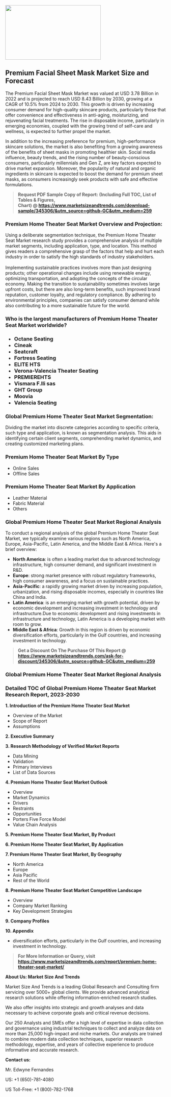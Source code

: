 <p><img class="alignnone size-medium wp-image-20088" src="https://ffe5etoiles.com/wp-content/uploads/2024/12/MST1-300x171.png" alt="" width="300" height="171" /></p><h2>Premium Facial Sheet Mask Market Size and Forecast</h2><p>The Premium Facial Sheet Mask Market was valued at USD 3.78 Billion in 2022 and is projected to reach USD 8.43 Billion by 2030, growing at a CAGR of 10.5% from 2024 to 2030. This growth is driven by increasing consumer demand for high-quality skincare products, particularly those that offer convenience and effectiveness in anti-aging, moisturizing, and rejuvenating facial treatments. The rise in disposable income, particularly in emerging economies, coupled with the growing trend of self-care and wellness, is expected to further propel the market.</p><p>In addition to the increasing preference for premium, high-performance skincare solutions, the market is also benefiting from a growing awareness of the benefits of sheet masks in promoting healthier skin. Social media influence, beauty trends, and the rising number of beauty-conscious consumers, particularly millennials and Gen Z, are key factors expected to drive market expansion. Moreover, the popularity of natural and organic ingredients in skincare is expected to boost the demand for premium sheet masks, as consumers increasingly seek products with safe and effective formulations.</p></p><blockquote id="" class=""><strong>Request PDF Sample Copy of Report: (Including Full TOC, List of Tables &amp; Figures, Chart)&nbsp;@&nbsp;<strong><a href="https://www.marketsizeandtrends.com/download-sample/345306/&utm_source=github-GC&utm_medium=259" target="_blank">https://www.marketsizeandtrends.com/download-sample/345306/&utm_source=github-GC&utm_medium=259</a></strong></strong></blockquote><h3 id="" class="">Premium Home Theater Seat Market&nbsp;Overview and Projection:</h3><p id="" class="">Using a deliberate segmentation technique, the Premium Home Theater Seat Market research study provides a comprehensive analysis of multiple market segments, including application, type, and location. This method gives readers a comprehensive grasp of the factors that help and hurt each industry in order to satisfy the high standards of industry stakeholders. <br /> <br />Implementing sustainable practices involves more than just designing products; other operational changes include using renewable energy, optimizing transportation, and adopting the concepts of the circular economy. Making the transition to sustainability sometimes involves large upfront costs, but there are also long-term benefits, such improved brand reputation, customer loyalty, and regulatory compliance. By adhering to environmental principles, companies can satisfy consumer demand while also contributing to a more sustainable future for the world.</p><h3 id="" class="">Who is the largest manufacturers of&nbsp;Premium Home Theater Seat Market worldwide?</h3><h3 class=""><p><ul><li>Octane Seating </li><li> Cineak </li><li> Seatcraft </li><li> Fortress Seating </li><li> ELITE HTS </li><li> Verona-Valencia Theater Seating </li><li> PREMIEREHTS </li><li> Vismara F.lli sas </li><li> GHT Group </li><li> Moovia </li><li> Valencia Seating</li></ul></p></h3><h3 id="" class="">Global&nbsp;Premium Home Theater Seat Market Segmentation:</h3><p id="" class="">Dividing the market into discrete categories according to specific criteria, such type and application, is known as segmentation analysis. This aids in identifying certain client segments, comprehending market dynamics, and creating customized marketing plans.</p><h3 id="" class="">Premium Home Theater Seat Market&nbsp;By Type</h3><p><p><ul><li>Online Sales</li><li> Offline Sales</p></li></ul></p></p><h3 id="" class="">Premium Home Theater Seat Market&nbsp;By Application</h3><p class=""><p><ul><li>Leather Material</li><li> Fabric Material</li><li> Others</li></ul></p></p><h3 id="" class="">Global Premium Home Theater Seat Market Regional Analysis</h3><p id="" class="">To conduct a regional analysis of the global Premium Home Theater Seat Market, we typically examine various regions such as North America, Europe, Asia-Pacific, Latin America, and the Middle East &amp; Africa. Here's a brief overview:</p><ul><li><strong>North America</strong>: is often a leading market due to advanced technology infrastructure, high consumer demand, and significant investment in R&amp;D.</li><li><strong>Europe</strong>: strong market presence with robust regulatory frameworks, high consumer awareness, and a focus on sustainable practices.</li><li><strong>Asia-Pacific</strong>: a rapidly growing market driven by increasing population, urbanization, and rising disposable incomes, especially in countries like China and India.</li><li><strong>Latin America</strong>: is an emerging market with growth potential, driven by economic development and increasing investment in technology and infrastructure.Due to economic development and rising investments in infrastructure and technology, Latin America is a developing market with room to grow.</li><li><strong>Middle East &amp; Africa</strong>: Growth in this region is driven by economic diversification efforts, particularly in the Gulf countries, and increasing investment in technology.</li></ul><blockquote id="" class=""><strong>Get a Discount On The Purchase Of This Report @ <strong><a href="https://www.marketsizeandtrends.com/ask-for-discount/345306/&utm_source=github-GC&utm_medium=259" target="_blank">https://www.marketsizeandtrends.com/ask-for-discount/345306/&utm_source=github-GC&utm_medium=259</a></strong></strong></blockquote><h3 id="" class="">Global Premium Home Theater Seat Market Regional Analysis</h3><h3 id="" class="">Detailed TOC of Global Premium Home Theater Seat Market Research Report, 2023-2030</h3><p id="" class=""><strong>1. Introduction of the Premium Home Theater Seat Market</strong></p><ul><li>Overview of the Market</li><li>Scope of Report</li><li>Assumptions</li></ul><p id="" class=""><strong>2. Executive Summary</strong></p><p id="" class=""><strong>3. Research Methodology of Verified Market Reports</strong></p><ul><li>Data Mining</li><li>Validation</li><li>Primary Interviews</li><li>List of Data Sources</li></ul><p id="" class=""><strong>4. Premium Home Theater Seat Market Outlook</strong></p><ul><li>Overview</li><li>Market Dynamics</li><li>Drivers</li><li>Restraints</li><li>Opportunities</li><li>Porters Five Force Model</li><li>Value Chain Analysis</li></ul><p id="" class=""><strong>5. Premium Home Theater Seat Market, By Product</strong></p><p id="" class=""><strong>6. Premium Home Theater Seat Market, By Application</strong></p><p id="" class=""><strong>7. Premium Home Theater Seat Market, By Geography</strong></p><ul><li>North America</li><li>Europe</li><li>Asia Pacific</li><li>Rest of the World</li></ul><p id="" class=""><strong>8. Premium Home Theater Seat Market Competitive Landscape</strong></p><ul><li>Overview</li><li>Company Market Ranking</li><li>Key Development Strategies</li></ul><p id="" class=""><strong>9. Company Profiles</strong></p><p id="" class=""><strong>10. Appendix</strong></p><ul><li>diversification efforts, particularly in the Gulf countries, and increasing investment in technology.</li></ul><blockquote id="" class=""><strong>For More Information or Query, visit <strong><strong><a href="https://www.marketsizeandtrends.com/report/premium-home-theater-seat-market/" target="_blank">https://www.marketsizeandtrends.com/report/premium-home-theater-seat-market/</a></strong></strong></strong></blockquote><p id="" class=""><strong>About Us: Market Size And Trends</strong></p><p id="" class="">Market Size And Trends is a leading Global Research and Consulting firm servicing over 5000+ global clients. We provide advanced analytical research solutions while offering information-enriched research studies.</p><p id="" class="">We also offer insights into strategic and growth analyses and data necessary to achieve corporate goals and critical revenue decisions.</p><p id="" class="">Our 250 Analysts and SMEs offer a high level of expertise in data collection and governance using industrial techniques to collect and analyze data on more than 25,000 high-impact and niche markets. Our analysts are trained to combine modern data collection techniques, superior research methodology, expertise, and years of collective experience to produce informative and accurate research.</p><p id="" class=""><strong>Contact us:</strong></p><p id="" class="">Mr. Edwyne Fernandes</p><p id="" class="">US: +1 (650)-781-4080</p><p id="" class="">US Toll-Free: +1 (800)-782-1768</p>
